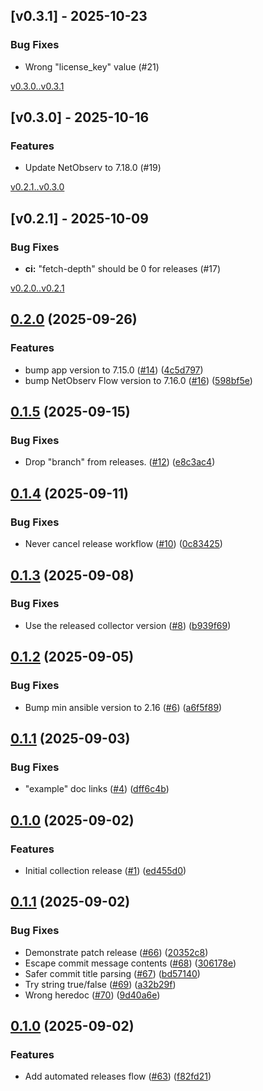 ## [v0.3.1] - 2025-10-23

### Bug Fixes

- Wrong "license_key" value (#21)

[v0.3.0..v0.3.1](https://github.com/elastiflow/ansible-collection-netobserv/compare/v0.3.0...v0.3.1)



## [v0.3.0] - 2025-10-16

### Features

- Update NetObserv to 7.18.0 (#19)

[v0.2.1..v0.3.0](https://github.com/elastiflow/ansible-collection-netobserv/compare/v0.2.1...v0.3.0)



## [v0.2.1] - 2025-10-09

### Bug Fixes

- **ci:** "fetch-depth" should be 0 for releases (#17)

[v0.2.0..v0.2.1](https://github.com/elastiflow/ansible-collection-netobserv/compare/v0.2.0...v0.2.1)

## [0.2.0](https://github.com/elastiflow/ansible-collection-netobserv/compare/v0.1.5...v0.2.0) (2025-09-26)

### Features

* bump app version to 7.15.0 ([#14](https://github.com/elastiflow/ansible-collection-netobserv/issues/14)) ([4c5d797](https://github.com/elastiflow/ansible-collection-netobserv/commit/4c5d797d7b91def47e2a9a2d9a75f310232d38e1))
* bump NetObserv Flow version to 7.16.0 ([#16](https://github.com/elastiflow/ansible-collection-netobserv/issues/16)) ([598bf5e](https://github.com/elastiflow/ansible-collection-netobserv/commit/598bf5e0ff43d646d85942c95e61a19b515b9606))


## [0.1.5](https://github.com/elastiflow/ansible-collection-netobserv/compare/v0.1.4...v0.1.5) (2025-09-15)

### Bug Fixes

* Drop "branch" from releases. ([#12](https://github.com/elastiflow/ansible-collection-netobserv/issues/12)) ([e8c3ac4](https://github.com/elastiflow/ansible-collection-netobserv/commit/e8c3ac4b587ffe4468852bdd3e3ee82b74d5e534))


## [0.1.4](https://github.com/elastiflow/ansible-collection-netobserv/compare/v0.1.3...v0.1.4) (2025-09-11)

### Bug Fixes

* Never cancel release workflow ([#10](https://github.com/elastiflow/ansible-collection-netobserv/issues/10)) ([0c83425](https://github.com/elastiflow/ansible-collection-netobserv/commit/0c8342504dcc0d24891bd799bdf4e0016e97a7fc))


## [0.1.3](https://github.com/elastiflow/ansible-collection-netobserv/compare/v0.1.2...v0.1.3) (2025-09-08)

### Bug Fixes

* Use the released collector version ([#8](https://github.com/elastiflow/ansible-collection-netobserv/issues/8)) ([b939f69](https://github.com/elastiflow/ansible-collection-netobserv/commit/b939f695c6ff5df9804fec10470ac7ef55946b50))


## [0.1.2](https://github.com/elastiflow/ansible-collection-netobserv/compare/v0.1.1...v0.1.2) (2025-09-05)

### Bug Fixes

* Bump min ansible version to 2.16 ([#6](https://github.com/elastiflow/ansible-collection-netobserv/issues/6)) ([a6f5f89](https://github.com/elastiflow/ansible-collection-netobserv/commit/a6f5f894ceb5a12ff1903b3e46abc644c08f6dd3))


## [0.1.1](https://github.com/elastiflow/ansible-collection-netobserv/compare/v0.1.0...v0.1.1) (2025-09-03)

### Bug Fixes

* "example" doc links ([#4](https://github.com/elastiflow/ansible-collection-netobserv/issues/4)) ([dff6c4b](https://github.com/elastiflow/ansible-collection-netobserv/commit/dff6c4bd5cd7418071bfe340627cb4d5c927cda0))


## [0.1.0](https://github.com/elastiflow/ansible-collection-netobserv/compare/v0.0.1...v0.1.0) (2025-09-02)

### Features

* Initial collection release ([#1](https://github.com/elastiflow/ansible-collection-netobserv/issues/1)) ([ed455d0](https://github.com/elastiflow/ansible-collection-netobserv/commit/ed455d054b373eebe362afc40da75eeb81ce070e))


## [0.1.1](https://github.com/elastiflow/ansible-collection-collector-tmp/compare/v0.1.0...v0.1.1) (2025-09-02)

### Bug Fixes

* Demonstrate patch release ([#66](https://github.com/elastiflow/ansible-collection-collector-tmp/issues/66)) ([20352c8](https://github.com/elastiflow/ansible-collection-collector-tmp/commit/20352c8038cf808b9104589adcc4f25d84d8afce))
* Escape commit message contents ([#68](https://github.com/elastiflow/ansible-collection-collector-tmp/issues/68)) ([306178e](https://github.com/elastiflow/ansible-collection-collector-tmp/commit/306178e4ba384d1e5fb3d84c562aac285ac2556a))
* Safer commit title parsing ([#67](https://github.com/elastiflow/ansible-collection-collector-tmp/issues/67)) ([bd57140](https://github.com/elastiflow/ansible-collection-collector-tmp/commit/bd571402e3fe7af0aeeedc48e4e74ce469bf49a3))
* Try string true/false ([#69](https://github.com/elastiflow/ansible-collection-collector-tmp/issues/69)) ([a32b29f](https://github.com/elastiflow/ansible-collection-collector-tmp/commit/a32b29f4cc6e68d5d23385ca17466fb63fcf2457))
* Wrong heredoc ([#70](https://github.com/elastiflow/ansible-collection-collector-tmp/issues/70)) ([9d40a6e](https://github.com/elastiflow/ansible-collection-collector-tmp/commit/9d40a6ef7824be6d738b803350d79696bc6c3c3f))


## [0.1.0](https://github.com/elastiflow/ansible-collection-collector-tmp/compare/v0.0.1...v0.1.0) (2025-09-02)

### Features

* Add automated releases flow ([#63](https://github.com/elastiflow/ansible-collection-collector-tmp/issues/63)) ([f82fd21](https://github.com/elastiflow/ansible-collection-collector-tmp/commit/f82fd21f1e573eaa1b4cc23796b5b4639bb3a122))
